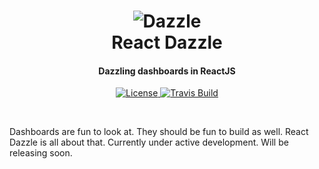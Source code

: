<h1 align="center">
  <img src="https://raw.githubusercontent.com/Raathigesh/Dazzle/master/docs/Dazzle.png" alt="Dazzle">
   <br>
  React Dazzle
  <br>
  <h4 align="center">Dazzling dashboards in ReactJS</h4>
</h1>

<p align="center">
  <a href="https://github.com/Raathigesh/Dazzle/blob/master/LICENSE">
    <img src="https://img.shields.io/npm/l/express.svg?maxAge=2592000"
         alt="License">
  </a>
  <a href="https://travis-ci.org/Raathigesh/Dazzle">
    <img src="https://travis-ci.org/Raathigesh/Dazzle.svg?branch=master"
         alt="Travis Build">
  </a>
</p>
<br>

Dashboards are fun to look at. They should be fun to build as well. React Dazzle is all about that. Currently under active development. Will be releasing soon.
 
